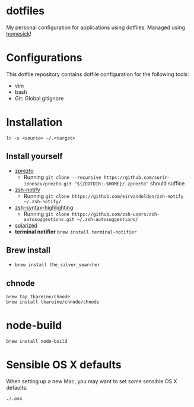 dotfiles
========

My personal configuration for applications using dotfiles. Managed using [homesick](https://github.com/technicalpickles/homesick)!

# Configurations

This dotfile repository contains dotfile configuration for the following tools:

* vim
* bash
* Git: Global gitignore


# Installation

    ln -s <source> ~/.<target>


## Install yourself
 * [zprezto](https://github.com/sorin-ionescu/prezto)
    * Running `git clone --recursive https://github.com/sorin-ionescu/prezto.git "${ZDOTDIR:-$HOME}/.zprezto"` should suffice
 * [zsh-notify](https://github.com/eirvandelden/zsh-notify)
   * Running `git clone https://github.com/eirvandelden/zsh-notify ~/.zsh-notify/`
 * [zsh-syntax-highlighting](https://github.com/zsh-users/zsh-autosuggestions)
   * Running `git clone https://github.com/zsh-users/zsh-autosuggestions.git ~/.zsh-autosuggestions/`
 * [solarized](http://ethanschoonover.com/solarized)
 * **terminal notifier** `brew install terminal-notifier`

## Brew install

 * `brew install the_silver_searcher`

## chnode

    brew tap tkareine/chnode
    brew install tkareine/chnode/chnode

# node-build

    brew install node-build

# Sensible OS X defaults

When setting up a new Mac, you may want to set some sensible OS X defaults:

    ./.osx
